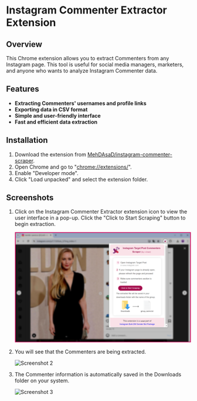 # Instagram Commenter Extractor Extension


## Overview

This Chrome extension allows you to extract Commenters from any Instagram page. This tool is useful for social media managers, marketers, and anyone who wants to analyze Instagram Commenter data.


## Features
*   **Extracting Commenters' usernames and profile links**
*   **Exporting data in CSV format**
*   **Simple and user-friendly interface**
*   **Fast and efficient data extraction**


## Installation
1. Download the extension from [MehDAsaD/instagram-commenter-scraper](https://github.com/MehDAsaD/instagram-commenter-scraper/tree/main).
2. Open Chrome and go to "[chrome://extensions/](chrome://extensions/)".
3. Enable "Developer mode".
4. Click "Load unpacked" and select the extension folder.


## Screenshots
1. Click on the Instagram Commenter Extractor extension icon to view the user interface in a pop-up. Click the "Click to Start Scraping" button to begin extraction.

   ![Screenshot 1](screenshot/extension-1.png)

2. You will see that the Commenters are being extracted.

   ![Screenshot 2](screenshot/extension–2.png)

3. The Commenter information is automatically saved in the Downloads folder on your system.

   ![Screenshot 3](screenshot/extension–3.png)






